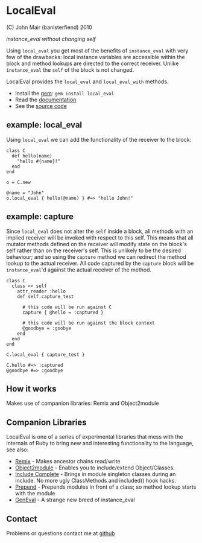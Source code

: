 LocalEval
=============

(C) John Mair (banisterfiend) 2010

_instance\_eval without changing self_

Using `local_eval` you get most of the benefits of `instance_eval`
with very few of the drawbacks: local instance variables are
accessible within the block and method lookups are directed to the
correct receiver. Unlike `instance_eval` the `self` of the
block is not changed.

LocalEval provides the `local_eval` and `local_eval_with` methods.

* Install the [gem](https://rubygems.org/gems/local_eval): `gem install local_eval`
* Read the [documentation](http://rdoc.info/github/banister/local_eval/master/file/README.markdown)
* See the [source code](http://github.com/banister/local_eval)

example: local_eval
--------------------------

Using `local_eval` we can add the functionality of the receiver to the
block:


    class C
      def hello(name)
        "hello #{name}!"
      end
    end

    o = C.new

    @name = "John"
    o.local_eval { hello(@name) } #=> "hello John!"
    
example: capture
--------------------

Since `local_eval` does not alter the `self` inside a block,
all methods with an implied receiver will be invoked with respect to
this self. This means that all mutator methods defined on the receiver
will modify state on the block's self rather than on the receiver's
self. This is unlikely to be the desired behaviour; and so
using the `capture` method we can redirect the method lookup to
the actual receiver. All code captured by the `capture` block
will be `instance_eval`'d against the actual receiver of the method.
     
    class C
      class << self
        attr_reader :hello
        def self.capture_test
         
          # this code will be run against C
          capture { @hello = :captured }
    
          # this code will be run against the block context
          @goodbye = :goobye
        end
      end
    end
    
    C.local_eval { capture_test }

    C.hello #=> :captured
    @goodbye #=> :goodbye

How it works
--------------

Makes use of companion libraries: Remix and Object2module

Companion Libraries
--------------------

LocalEval is one of a series of experimental libraries that mess with
the internals of Ruby to bring new and interesting functionality to
the language, see also:

* [Remix](http://github.com/banister/remix) - Makes ancestor chains read/write
* [Object2module](http://github.com/banister/object2module) - Enables you to include/extend Object/Classes.
* [Include Complete](http://github.com/banister/include_complete) - Brings in
  module singleton classes during an include. No more ugly ClassMethods and included() hook hacks.
* [Prepend](http://github.com/banister/prepend) - Prepends modules in front of a class; so method lookup starts with the module
* [GenEval](http://github.com/banister/gen_eval) - A strange new breed of instance_eval

Contact
-------

Problems or questions contact me at [github](http://github.com/banister)



